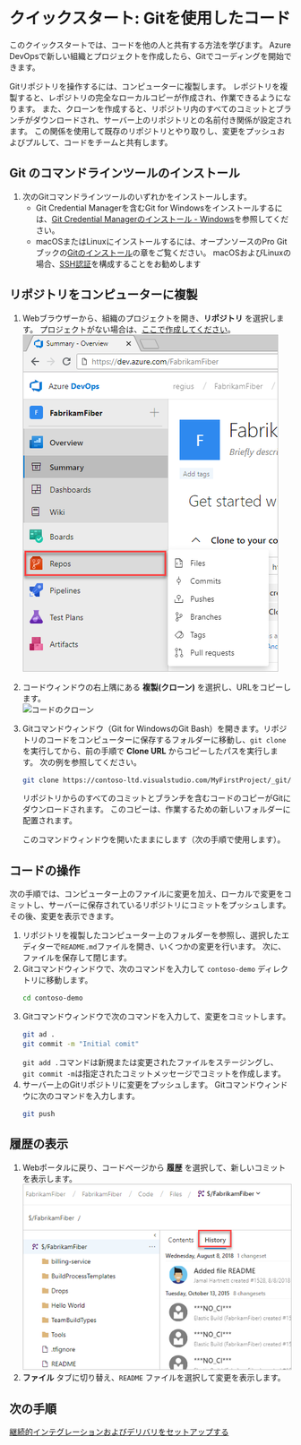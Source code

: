 # クイックスタート: Gitを使用したコード

このクイックスタートでは、コードを他の人と共有する方法を学びます。 Azure DevOpsで新しい組織とプロジェクトを作成したら、Gitでコーディングを開始できます。

Gitリポジトリを操作するには、コンピューターに複製します。 レポジトリを複製すると、レポジトリの完全なローカルコピーが作成され、作業できるようになります。
また、クローンを作成すると、リポジトリ内のすべてのコミットとブランチがダウンロードされ、サーバー上のリポジトリとの名前付き関係が設定されます。
この関係を使用して既存のリポジトリとやり取りし、変更をプッシュおよびプルして、コードをチームと共有します。

## Git のコマンドラインツールのインストール

1. 次のGitコマンドラインツールのいずれかをインストールします。
    - Git Credential Managerを含むGit for Windowsをインストールするには、[Git Credential Managerのインストール - Windows](https://docs.microsoft.com/ja-jp/azure/devops/repos/git/set-up-credential-managers?view=azure-devops#windows)を参照してください。
    - macOSまたはLinuxにインストールするには、オープンソースのPro Gitブックの[Gitのインストール](https://git-scm.com/book/ja/v2/%E4%BD%BF%E3%81%84%E5%A7%8B%E3%82%81%E3%82%8B-Git%E3%81%AE%E3%82%A4%E3%83%B3%E3%82%B9%E3%83%88%E3%83%BC%E3%83%AB)の章をご覧ください。 macOSおよびLinuxの場合、[SSH認証](https://docs.microsoft.com/ja-jp/azure/devops/repos/git/use-ssh-keys-to-authenticate?view=azure-devops&tabs=preview-page%2Ccurrent-page)を構成することをお勧めします

## リポジトリをコンピューターに複製

1. Webブラウザーから、組織のプロジェクトを開き、**リポジトリ** を選択します。 プロジェクトがない場合は、[ここで作成してください](https://docs.microsoft.com/ja-jp/azure/devops/user-guide/sign-up-invite-teammates?view=azure-devops)。<br />![リポジトリの選択](project-select-repos-vert.png)
1. コードウィンドウの右上隅にある **複製(クローン)** を選択し、URLをコピーします。<br />![コードのクローン](code-with-git-clone.png)
1. Gitコマンドウィンドウ（Git for WindowsのGit Bash）を開きます。リポジトリのコードをコンピューターに保存するフォルダーに移動し、`git clone` を実行してから、前の手順で **Clone URL** からコピーしたパスを実行します。 次の例を参照してください。<br />
    ```bash
    git clone https://contoso-ltd.visualstudio.com/MyFirstProject/_git/contoso-demo
    ```
    リポジトリからのすべてのコミットとブランチを含むコードのコピーがGitにダウンロードされます。 このコピーは、作業するための新しいフォルダーに配置されます。

    このコマンドウィンドウを開いたままにします（次の手順で使用します）。

## コードの操作

次の手順では、コンピューター上のファイルに変更を加え、ローカルで変更をコミットし、サーバーに保存されているリポジトリにコミットをプッシュします。 その後、変更を表示できます。

1. リポジトリを複製したコンピューター上のフォルダーを参照し、選択したエディターで`README.md`ファイルを開き、いくつかの変更を行います。 次に、ファイルを保存して閉じます。
1. Gitコマンドウィンドウで、次のコマンドを入力して `contoso-demo` ディレクトリに移動します。
    ```bash
    cd contoso-demo
    ```
1. Gitコマンドウィンドウで次のコマンドを入力して、変更をコミットします。
    ```bash
    git ad .
    git commit -m "Initial comit"
    ```
    `git add .`コマンドは新規または変更されたファイルをステージングし、` git commit -m`は指定されたコミットメッセージでコミットを作成します。
1. サーバー上のGitリポジトリに変更をプッシュします。 Gitコマンドウィンドウに次のコマンドを入力します。
    ```bash
    git push
    ```

## 履歴の表示

1. Webポータルに戻り、コードページから **履歴** を選択して、新しいコミットを表示します。
    ![履歴](code-history-vert.png)
1. **ファイル** タブに切り替え、`README` ファイルを選択して変更を表示します。

## 次の手順

[継続的インテグレーションおよびデリバリをセットアップする](02-Set-up-continous-integration-and-delivery)